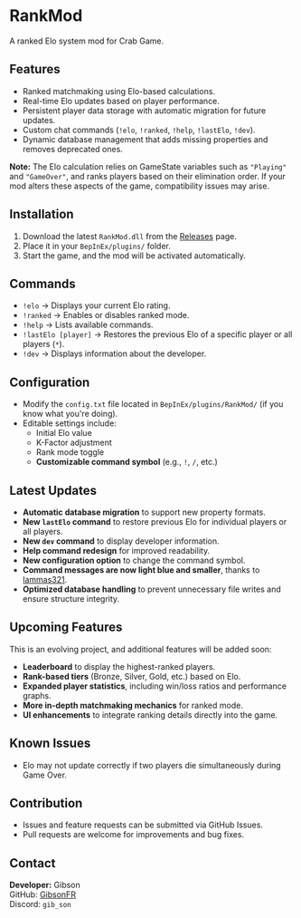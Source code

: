 # RankMod

A ranked Elo system mod for Crab Game.

## Features
- Ranked matchmaking using Elo-based calculations.
- Real-time Elo updates based on player performance.
- Persistent player data storage with automatic migration for future updates.
- Custom chat commands (`!elo`, `!ranked`, `!help`, `!lastElo`, `!dev`).
- Dynamic database management that adds missing properties and removes deprecated ones.

**Note:** The Elo calculation relies on GameState variables such as `"Playing"` and `"GameOver"`, and ranks players based on their elimination order. If your mod alters these aspects of the game, compatibility issues may arise. 

## Installation
1. Download the latest `RankMod.dll` from the [Releases](https://github.com/GibsonFR/RankMod_CrabGame/releases) page.
2. Place it in your `BepInEx/plugins/` folder.
3. Start the game, and the mod will be activated automatically.

## Commands
- `!elo` → Displays your current Elo rating.
- `!ranked` → Enables or disables ranked mode.
- `!help` → Lists available commands.
- `!lastElo [player]` → Restores the previous Elo of a specific player or all players (`*`).
- `!dev` → Displays information about the developer.

## Configuration
- Modify the `config.txt` file located in `BepInEx/plugins/RankMod/` (if you know what you're doing).
- Editable settings include:
  - Initial Elo value
  - K-Factor adjustment
  - Rank mode toggle
  - **Customizable command symbol** (e.g., `!`, `/`, etc.)

## Latest Updates
- **Automatic database migration** to support new property formats.
- **New `lastElo` command** to restore previous Elo for individual players or all players.
- **New `dev` command** to display developer information.
- **Help command redesign** for improved readability.
- **New configuration option** to change the command symbol.
- **Command messages are now light blue and smaller**, thanks to [lammas321](https://github.com/lammas321).
- **Optimized database handling** to prevent unnecessary file writes and ensure structure integrity.

## Upcoming Features
This is an evolving project, and additional features will be added soon:
- **Leaderboard** to display the highest-ranked players.
- **Rank-based tiers** (Bronze, Silver, Gold, etc.) based on Elo.
- **Expanded player statistics**, including win/loss ratios and performance graphs.
- **More in-depth matchmaking mechanics** for ranked mode.
- **UI enhancements** to integrate ranking details directly into the game.

## Known Issues
- Elo may not update correctly if two players die simultaneously during Game Over.

## Contribution
- Issues and feature requests can be submitted via GitHub Issues.
- Pull requests are welcome for improvements and bug fixes.

## Contact
**Developer:** Gibson  
GitHub: [GibsonFR](https://github.com/GibsonFR)  
Discord: `gib_son`
